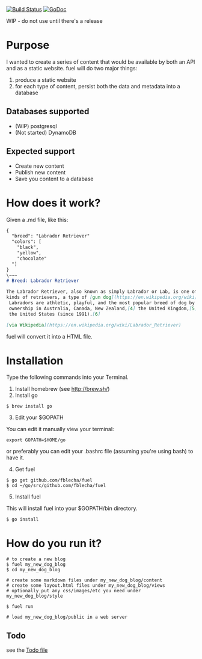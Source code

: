 [![Build Status](https://drone.io/github.com/fblecha/fuel/status.png)](https://drone.io/github.com/fblecha/fuel/latest)
[![GoDoc](https://godoc.org/github.com/fblecha/fuel?status.svg)](https://godoc.org/github.com/fblecha/fuel)


WIP - do not use until there's a release

# Purpose

I wanted to create a series of content that would be available by both an API and as a static website.  fuel will do two major things:
1. produce a static website
2. for each type of content, persist both the data and metadata into a database

## Databases supported
* (WIP) postgresql
* (Not started) DynamoDB

## Expected support
- Create new content
- Publish new content
- Save you content to a database

# How does it work?

Given a .md file, like this:

```markdown
{
  "breed": "Labrador Retriever"
  "colors": [
    "black",
    "yellow",
    "chocolate"
  "]
}
\~~~
# Breed: Labrador Retriever

The Labrador Retriever, also known as simply Labrador or Lab, is one of several
kinds of retrievers, a type of [gun dog](https://en.wikipedia.org/wiki/Gun_dog).
 Labradors are athletic, playful, and the most popular breed of dog by registered
 ownership in Australia, Canada, New Zealand,[4] the United Kingdom,[5] and
 the United States (since 1991).[6]

[via Wikipedia](https://en.wikipedia.org/wiki/Labrador_Retriever)

```
fuel will convert it into a HTML file.

# Installation

Type the following commands into your Terminal.

1. Install homebrew (see http://brew.sh/)
2. Install go
```shell
$ brew install go
```
3. Edit your $GOPATH

You can edit it manually view your terminal:
```shell
export GOPATH=$HOME/go
```
or preferably you can edit your .bashrc file (assuming you're using bash) to have it.

4. Get fuel

```shell
$ go get github.com/fblecha/fuel
$ cd ~/go/src/github.com/fblecha/fuel
```

5. Install fuel

This will install fuel into your $GOPATH/bin directory.
```shell
$ go install
```


# How do you run it?
```shell
# to create a new blog
$ fuel my_new_dog_blog
$ cd my_new_dog_blog

# create some markdown files under my_new_dog_blog/content
# create some layout.html files under my_new_dog_blog/views
# optionally put any css/images/etc you need under my_new_dog_blog/style

$ fuel run

# load my_new_dog_blog/public in a web server
```

## Todo

see the [Todo file](./Todo.md)
